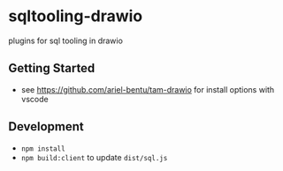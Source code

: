 # sqltooling-drawio
plugins for sql tooling in drawio

## Getting Started
* see https://github.com/ariel-bentu/tam-drawio for install options with vscode

## Development
* `npm install`
* `npm build:client` to update `dist/sql.js`